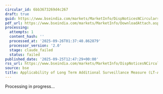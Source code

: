 ```yaml
---
circular_id: 6bb3673269d4c267
draft: true
guid: https://www.bseindia.com/markets/MarketInfo/DispNoticesNCirculars.aspx?Noticeid={35176212-2E44-48B4-97DD-552C7793699D}&noticeno=20250925-41&dt=09/25/2025&icount=41&totcount=65&flag=0
pdf_url: https://www.bseindia.com/markets/MarketInfo/DownloadAttach.aspx?id=20250925-41&attachedId=9574e1b7-b5a4-458d-8124-48ae6c8413af
processing:
  attempts: 1
  content_hash: ''
  processed_at: '2025-09-26T01:37:40.862879'
  processor_version: '2.0'
  stage: claude_failed
  status: failed
published_date: '2025-09-25T12:47:29+00:00'
rss_url: https://www.bseindia.com/markets/MarketInfo/DispNoticesNCirculars.aspx?Noticeid={35176212-2E44-48B4-97DD-552C7793699D}&noticeno=20250925-41&dt=09/25/2025&icount=41&totcount=65&flag=0
source: bse
title: Applicability of Long Term Additional Surveillance Measure (LT-ASM)
---
```


Processing in progress...